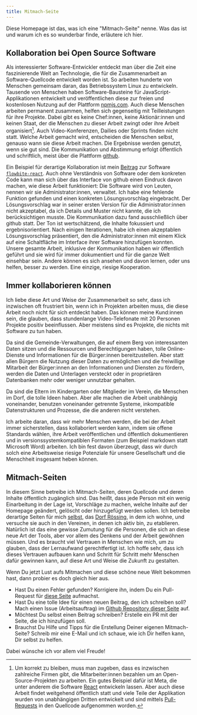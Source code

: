 ```yaml
---
title: Mitmach-Seite
---
```


Diese Homepage ist das, was ich eine "Mitmach-Seite" nenne. Was das ist und
warum ich es so wunderbar finde, erläutere ich hier.

## Kollaboration bei Open Source Software

Als interessierter Software-Entwickler entdeckt man über die Zeit eine
faszinierende Welt an Technologie, die für die Zusammenarbeit an
Software-Quellcode entwickelt worden ist. So arbeiten hunderte von Menschen
gemeinsam daran, das Betriebssystem Linux zu entwickeln. Tausende von Menschen
haben Software-Bausteine für JavaScript-Applikationen entwickelt und
veröffentlichen diese zur freien und kostenlosen Nutzung auf der Plattform
[npmjs.com](https://www.npmjs.com/). Auch diese Menschen arbeiten permanent
zusammen, helfen sich gegenseitig mit Teilleistungen für ihre Projekte. Dabei
gibt es keine Chef\:innen, keine Aktionär\:innen und keinen Staat, der die
Menschen zu dieser Arbeit zwingt oder ihre Arbeit organisiert[^1]. Auch
Video-Konferenzen, Dailies oder Sprints finden nicht statt. Welche Arbeit
gemacht wird, entscheiden die Menschen selbst, genauso wann sie diese Arbeit
machen. Die Ergebnisse werden genutzt, wenn sie gut sind. Die Kommunikation und
Abstimmung erfolgt öffentlich und schriftlich, meist über die Plattform
[github](https://github.com/).

Ein Beispiel für derartige Kollaboration ist mein
[Beitrag](https://github.com/themesberg/flowbite-react/pull/730) zur Software
[`flowbite-react`](https://www.flowbite-react.com/). Auch ohne Verständnis von
Software oder dem konkreten Code kann man sich über das Interface von github
einen Eindruck davon machen, wie diese Arbeit funktioniert: Die Software wird
von Leuten, nennen wir sie Administrator\:innen, verwaltet. Ich habe eine
fehlende Funktion gefunden und einen konkreten Lösungsvorschlag eingebracht. Der
Lösungsvorschlag war in seiner ersten Version für die Administrator\:innen nicht
akzeptabel, da ich Details und Muster nicht kannte, die ich berücksichtigen
musste. Die Kommunikation dazu fand ausschließlich über github statt. Der Ton
ist wertschätzend, die Inhalte fokussiert und ergebnisorientiert. Nach einigen
Iterationen, habe ich einen akzeptablen Lösungsvorschlag präsentiert, den die
Administrator\:innen mit einem Klick auf eine Schaltfläche im Interface ihrer
Software hinzufügen konnten. Unsere gesamte Arbeit, inklusive der Kommunikation
haben wir öffentlich geführt und sie wird für immer dokumentiert und für die
ganze Welt einsehbar sein. Andere können es sich ansehen und davon lernen, oder
uns helfen, besser zu werden. Eine einzige, riesige Kooperation.

## Immer kollaborieren können

Ich liebe diese Art und Weise der Zusammenarbeit so sehr, dass ich inzwischen
oft frustriert bin, wenn ich in Projekten arbeiten muss, die diese Arbeit noch
nicht für sich entdeckt haben. Das können meine Kund\:innen sein, die glauben,
dass stundenlange Video-Telefonate mit 20 Personen Projekte positiv
beeinflussen. Aber meistens sind es Projekte, die nichts mit Software zu tun
haben.

Da sind die Gemeinde-Verwaltungen, die auf einem Berg von interessanten Daten
sitzen und die Ressourcen und Berechtigungen haben, tolle Online-Dienste und
Informationen für die Bürger\:innen bereitzustellen. Aber statt allen Bürgern
die Nutzung dieser Daten zu ermöglichen und die freiwillige Mitarbeit der
Bürger\:innen an den Informationen und Diensten zu fördern, werden die Daten und
Unterlagen versteckt oder in proprietären Datenbanken mehr oder weniger
unnutzbar gehalten.

Da sind die Eltern im Kindergarten oder Mitglieder im Verein, die Menschen im
Dorf, die tolle Ideen haben. Aber alle machen die Arbeit unabhängig voneinander,
benutzen voneinander getrennte Systeme, inkompatible Datenstrukturen und
Prozesse, die die anderen nicht verstehen.

Ich arbeite daran, dass wir mehr Menschen werden, die bei der Arbeit immer
sicherstellen, dass kollaboriert werden kann, indem sie offene Standards wählen,
ihre Arbeit veröffentlichen und öffentlich dokumentieren und in
versionssystemkompatiblen Formaten (zum Beispiel markdown statt Microsoft Word)
arbeiten. Ich bin fest davon überzeugt, dass wir durch solch eine Arbeitsweise
riesige Potenziale für unsere Gesellschaft und die Menschheit insgesamt heben
können.

## Mitmach-Seiten

In diesem Sinne betreibe ich Mitmach-Seiten, deren Quellcode und deren Inhalte
öffentlich zugänglich sind. Das heißt, dass jede Person mit ein wenig
Einarbeitung in der Lage ist, Vorschläge zu machen, welche Inhalte auf der
Homepage geändert, gelöscht oder hinzugefügt werden sollen. Ich betreibe
derartige Seiten für mich [selbst](https://www.levinkeller.de), das
[Dorf Rössing](https://www.rössing.de), in dem ich wohne, und versuche sie auch
in den Vereinen, in denen ich aktiv bin, zu etablieren. Natürlich ist das eine
gewisse Zumutung für die Personen, die sich an diese neue Art der Tools, aber
vor allem des Denkens und der Arbeit gewöhnen müssen. Und es braucht viel
Vertrauen in Menschen wie mich, um zu glauben, dass der Lernaufwand
gerechtfertigt ist. Ich hoffe sehr, dass ich dieses Vertrauen aufbauen kann und
Schritt für Schritt mehr Menschen dafür gewinnen kann, auf diese Art und Weise
die Zukunft zu gestalten.

Wenn Du jetzt Lust aufs Mitmachen und diese schöne neue Welt bekommen hast, dann
probier es doch gleich hier aus.

- Hast Du einen Fehler gefunden? Korrigiere ihn, indem Du ein Pull-Request für
  [diese Seite](https://github.com/levino/levinkeller.de/tree/main/docs/software/collaborative-homepage.md)
  aufmachst.
- Hast Du eine tolle Idee für einen neuen Beitrag, den ich schreiben soll? Mach
  einen Issue (Arbeitsauftrag) im
  [Github Repository dieser Seite](https://github.com/levino/levinkeller.de/issues)
  auf.
- Möchtest Du selbst einen Beitrag schreiben? Erstelle ein PR mit der Seite, die
  ich hinzufügen soll.
- Brauchst Du Hilfe und Tipps für die Erstellung Deiner eigenen Mitmach-Seite?
  Schreib mir eine E-Mail und ich schaue, wie ich Dir helfen kann, Dir selbst zu
  helfen.

Dabei wünsche ich vor allem viel Freude!

[^1]:
    Um korrekt zu bleiben, muss man zugeben, dass es inzwischen zahlreiche
    Firmen gibt, die Mitarbeiter\:innen bezahlen um an Open-Source-Projekten zu
    arbeiten. Ein gutes Beispiel dafür ist Meta, die unter anderem die Software
    [React](https://react.dev/) entwickeln lassen. Aber auch diese Arbeit findet
    weitgehend öffentlich statt und viele Teile der Applikation wurden von
    unabhängigen Dritten entwickelt und sind mittels
    [Pull-Requests](https://docs.github.com/de/pull-requests/collaborating-with-pull-requests/proposing-changes-to-your-work-with-pull-requests/about-pull-requests)
    in den Quellcode aufgenommen worden.

